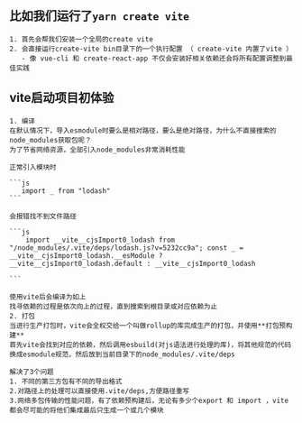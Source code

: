 ## 比如我们运行了```yarn create vite```
    1. 首先会帮我们安装一个全局的create vite
    2. 会直接运行create-vite bin目录下的一个执行配置 （ create-vite 内置了vite ）
       - 像 vue-cli 和 create-react-app 不仅会安装好相关依赖还会将所有配置调整到最佳实践
## vite启动项目初体验
    1. 编译 
    在默认情况下，导入esmodule时要么是相对路径，要么是绝对路径，为什么不直接搜索的node_modules获取包呢？
    为了节省网络资源，全部引入node_modules非常消耗性能

    正常引入模块时

    ```js
       import _ from "lodash"
    ```

    会报错找不到文件路径

    ```js
        import __vite__cjsImport0_lodash from "/node_modules/.vite/deps/lodash.js?v=5232cc9a"; const _ = __vite__cjsImport0_lodash.__esModule ? __vite__cjsImport0_lodash.default : __vite__cjsImport0_lodash

    ```

    使用vite后会编译为如上
    找寻依赖的过程是依次向上的过程，直到搜索到根目录或对应依赖为止
    2. 打包 
    当进行生产打包时，vite会全权交给一个叫做rollup的库完成生产的打包，并使用**打包预构建**
    首先vite会找到对应的依赖，然后调用esbuild(对js语法进行处理的库)，将其他规范的代码换成esmodule规范，然后放到当前目录下的node_modules/.vite/deps

    解决了3个问题
    1. 不同的第三方包有不同的导出格式
    2.对路径上的处理可以直接使用.vite/deps,方便路径重写
    3.网络多包传输的性能问题，有了依赖预构建后，无论有多少个export 和 import ，vite都会尽可能的将他们集成最后只生成一个或几个模块


    